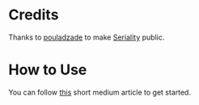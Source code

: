 # Credits
Thanks to [pouladzade](https://github.com/pouladzade) to make [Seriality](https://github.com/pouladzade/Seriality) public.

# How to Use
You can follow [this](https://medium.com/@vaibhavsaini_67863/serializing-string-arrays-in-solidity-db4b6037e520) short medium article to get started.